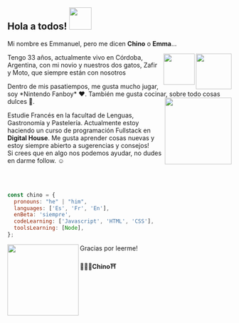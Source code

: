 ## **Hola a todos! <img src="https://media.giphy.com/media/mGcNjsfWAjY5AEZNw6/giphy.gif" width="50">**

<p>Mi nombre es Emmanuel, pero me dicen <b>Chino</b> o <b>Emma</b>...</p>
<img align='right' src="https://media2.giphy.com/media/ZCes4khR2025X0rOLY/giphy.gif" width="80"><img align='right' src="https://media4.giphy.com/media/cmCEsJZHYBPels360q/200w.gif" width="70">
<p>Tengo 33 años, actualmente vivo en Córdoba, Argentina, con mi novio y nuestros dos gatos, Zafir y Moto, que siempre están con nosotros</p> 
Dentro de mis pasatiempos, me gusta mucho jugar, soy *Nintendo Fanboy* ❤. También me gusta cocinar, sobre todo cosas dulces 🍰.
<img align='right' src="https://media1.giphy.com/media/jdPMeyv9rn0hZHh8n9/giphy.gif" width="150">
<p>Estudie Francés en la facultad de Lenguas, Gastronomía y Pastelería. Actualmente estoy haciendo un curso de programación Fullstack en <b>Digital House</b>. Me gusta aprender cosas nuevas y estoy siempre abierto a sugerencias y consejos!<br> Si crees que en algo nos podemos ayudar, no dudes en darme follow. ☺</p><br><br>

```javascript
const chino = {
  pronouns: "he" | "him",
  languages: ['Es', 'Fr', 'En'],
  enBeta: 'siempre',
  codeLearning: ['Javascript', 'HTML', 'CSS'],
  toolsLearning: [Node],
};
```

<img align='left' src="https://media3.giphy.com/media/er19eYafoFxrq/giphy.gif" width="160"> 
<p>Gracias por leerme!<br>
<br>
<b>🙋🏻‍♂️Chino⛩️</b></p> 

